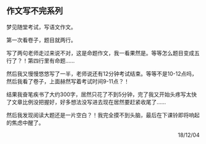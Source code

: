 ## 作文写不完系列

梦见随堂考试，写语文作文。

第一次看卷子，题目就两行。

写了两句老师走过来说不对，这是命题作文，我一看果然是。等等怎么题目变成五行了？！第四行里有命题……

然后我又慢慢悠悠写了一半，老师说还有12分钟考试结束。等等不是10-12点吗，然后我看了卷子，上面赫然写着考试时间9-11点？！

结果我奋笔疾书了大约300字，居然只花了不到5分钟，完了我又开始头疼写太快了文章比例没把握好，好多想法没写进去现在居然要赶紧收尾了……

然后我发现阅读大题还是一片空白？！我完全摸不到头脑，最后在下课铃即将响起的焦虑中醒了。

<p align="right">18/12/04</p>